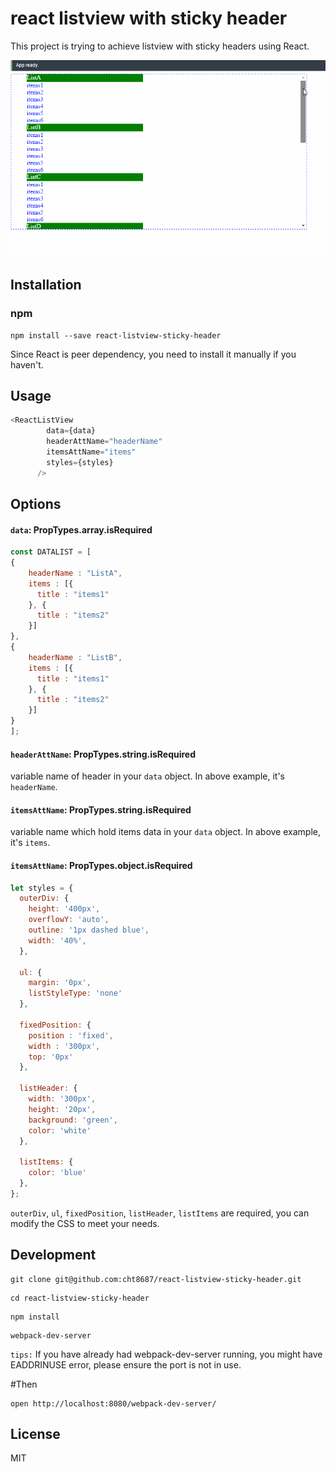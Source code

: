 # react listview with sticky header

This project is trying to achieve listview with sticky headers using React.

![React Listview sticky header](src/example/react-listview-sticky-header.gif)


## Installation

### npm

```
npm install --save react-listview-sticky-header
```

Since React is peer dependency, you need to install it manually if you haven't. 

## Usage

```js
<ReactListView 
        data={data} 
        headerAttName="headerName"
        itemsAttName="items" 
        styles={styles}
      />
```

## Options

#### `data`: PropTypes.array.isRequired

```js
const DATALIST = [
{
 	headerName : "ListA",
    items : [{
      title : "items1"
    }, {
      title : "items2"
    }]
},
{
 	headerName : "ListB",
    items : [{
      title : "items1"
    }, {
      title : "items2"
    }]
}
];
```
#### `headerAttName`: PropTypes.string.isRequired

variable name of header in your `data` object.
In above example, it's `headerName`.

#### `itemsAttName`: PropTypes.string.isRequired

variable name which hold items data in your `data` object.
In above example, it's `items`.

#### `itemsAttName`: PropTypes.object.isRequired

```js
let styles = {
  outerDiv: {
    height: '400px',
    overflowY: 'auto',
    outline: '1px dashed blue',
    width: '40%',
  },

  ul: {
    margin: '0px',
    listStyleType: 'none'
  },

  fixedPosition: {
    position : 'fixed',
    width : '300px',
    top: '0px'
  },

  listHeader: {
    width: '300px',
    height: '20px',
    background: 'green',
    color: 'white'
  },

  listItems: {
    color: 'blue'
  },
};
```

`outerDiv`, `ul`, `fixedPosition`, `listHeader`, `listItems` are required, you can modify the CSS to meet your needs.

## Development

```
git clone git@github.com:cht8687/react-listview-sticky-header.git
```
```
cd react-listview-sticky-header
```
```
npm install
```
```
webpack-dev-server
```
`tips:` If you have already had webpack-dev-server running, you might have EADDRINUSE error, please ensure the port is not in use.

#Then 

```
open http://localhost:8080/webpack-dev-server/
```

## License

MIT
